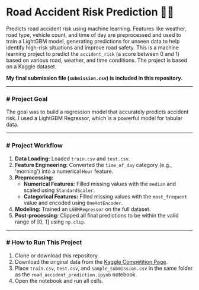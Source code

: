 # Road Accident Risk Prediction 🚗💥
Predicts road accident risk using machine learning. Features like weather, road type, vehicle count, and time of day are preprocessed and used to train a LightGBM model, generating predictions for unseen data to help identify high-risk situations and improve road safety.
This is a machine learning project to predict the `accident_risk` (a score between 0 and 1) based on various road, weather, and time conditions. The project is based on a Kaggle dataset.

**My final submission file (`submission.csv`) is included in this repository.**

---

### # Project Goal

The goal was to build a regression model that accurately predicts accident risk. I used a LightGBM Regressor, which is a powerful model for tabular data.

---

### # Project Workflow

1.  **Data Loading:** Loaded `train.csv` and `test.csv`.
2.  **Feature Engineering:** Converted the `time_of_day` category (e.g., 'morning') into a numerical `Hour` feature.
3.  **Preprocessing:**
    * **Numerical Features:** Filled missing values with the `median` and scaled using `StandardScaler`.
    * **Categorical Features:** Filled missing values with the `most_frequent` value and encoded using `OneHotEncoder`.
4.  **Modeling:** Trained an `LGBMRegressor` on the full dataset.
5.  **Post-processing:** Clipped all final predictions to be within the valid range of [0, 1] using `np.clip`.

---

### # How to Run This Project

1.  Clone or download this repository.
2.  Download the original data from the [Kaggle Competition Page](https://www.kaggle.com/competitions/playground-series-s5e10/data).
3.  Place `train.csv`, `test.csv`, and `sample_submission.csv` in the same folder as the `road_accident_prediction.ipynb` notebook.
4.  Open the notebook and run all cells.
